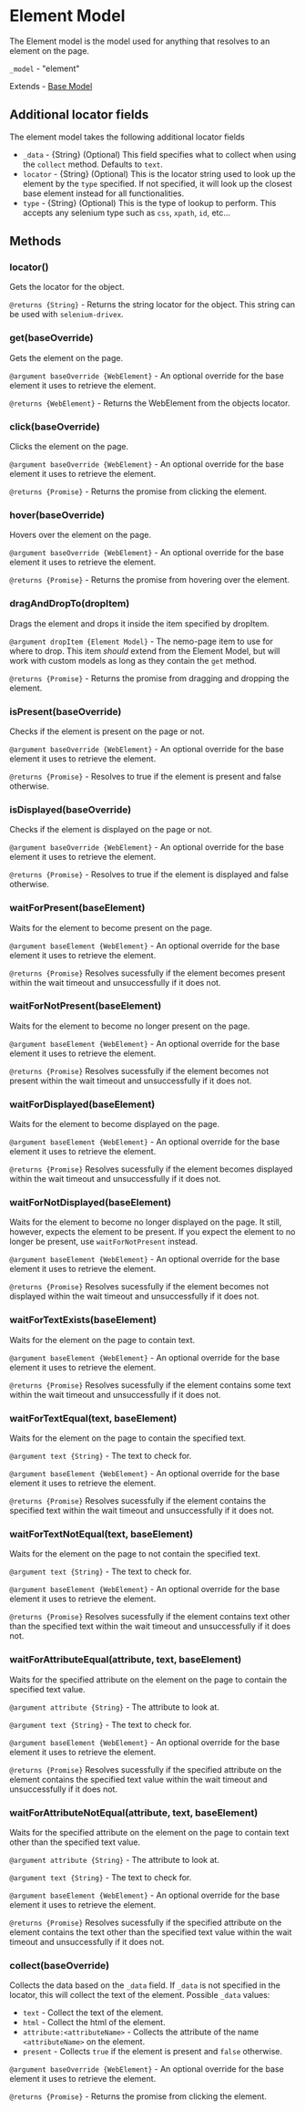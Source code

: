 # Element Model
The Element model is the model used for anything that resolves to an element on the page.

`_model` - "element"

Extends - [Base Model](base.md)

## Additional locator fields
The element model takes the following additional locator fields

* `_data` - {String} (Optional) This field specifies what to collect when using the `collect` method. Defaults to `text`.
* `locator` - {String} (Optional) This is the locator string used to look up the element by the `type` specified. If not specified, it will look up the closest base element instead for all functionalities.
* `type` - {String} (Optional) This is the type of lookup to perform. This accepts any selenium type such as `css`, `xpath`, `id`, etc...

## Methods

### locator()
Gets the locator for the object.

`@returns {String}` - Returns the string locator for the object. This string can be used with `selenium-drivex`.

### get(baseOverride)
Gets the element on the page.

`@argument baseOverride {WebElement}` - An optional override for the base element it uses to retrieve the element.

`@returns {WebElement}` - Returns the WebElement from the objects locator.

### click(baseOverride)
Clicks the element on the page.

`@argument baseOverride {WebElement}` - An optional override for the base element it uses to retrieve the element.

`@returns {Promise}` - Returns the promise from clicking the element.

### hover(baseOverride)
Hovers over the element on the page.

`@argument baseOverride {WebElement}` - An optional override for the base element it uses to retrieve the element.

`@returns {Promise}` - Returns the promise from hovering over the element.

### dragAndDropTo(dropItem)
Drags the element and drops it inside the item specified by dropItem.

`@argument dropItem {Element Model}` - The nemo-page item to use for where to drop. This item *should* extend from the Element Model, but will work with custom models as long as they contain the `get` method.

`@returns {Promise}` - Returns the promise from dragging and dropping the element.

### isPresent(baseOverride)
Checks if the element is present on the page or not.

`@argument baseOverride {WebElement}` - An optional override for the base element it uses to retrieve the element.

`@returns {Promise}` - Resolves to true if the element is present and false otherwise.

### isDisplayed(baseOverride)
Checks if the element is displayed on the page or not.

`@argument baseOverride {WebElement}` - An optional override for the base element it uses to retrieve the element.

`@returns {Promise}` - Resolves to true if the element is displayed and false otherwise.

### waitForPresent(baseElement)
Waits for the element to become present on the page.

`@argument baseElement {WebElement}` - An optional override for the base element it uses to retrieve the element.

`@returns {Promise}` Resolves sucessfully if the element becomes present within the wait timeout and unsuccessfully if it does not.

### waitForNotPresent(baseElement)
Waits for the element to become no longer present on the page.

`@argument baseElement {WebElement}` - An optional override for the base element it uses to retrieve the element.

`@returns {Promise}` Resolves sucessfully if the element becomes not present within the wait timeout and unsuccessfully if it does not.

### waitForDisplayed(baseElement)
Waits for the element to become displayed on the page.

`@argument baseElement {WebElement}` - An optional override for the base element it uses to retrieve the element.

`@returns {Promise}` Resolves sucessfully if the element becomes displayed within the wait timeout and unsuccessfully if it does not.

### waitForNotDisplayed(baseElement)
Waits for the element to become no longer displayed on the page. It still, however, expects the element to be present. If you expect the element to no longer be present, use `waitForNotPresent` instead.

`@argument baseElement {WebElement}` - An optional override for the base element it uses to retrieve the element.

`@returns {Promise}` Resolves sucessfully if the element becomes not displayed within the wait timeout and unsuccessfully if it does not.

### waitForTextExists(baseElement)
Waits for the element on the page to contain text.

`@argument baseElement {WebElement}` - An optional override for the base element it uses to retrieve the element.

`@returns {Promise}` Resolves sucessfully if the element contains some text within the wait timeout and unsuccessfully if it does not.

### waitForTextEqual(text, baseElement)
Waits for the element on the page to contain the specified text.

`@argument text {String}` - The text to check for.

`@argument baseElement {WebElement}` - An optional override for the base element it uses to retrieve the element.

`@returns {Promise}` Resolves sucessfully if the element contains the specified text within the wait timeout and unsuccessfully if it does not.

### waitForTextNotEqual(text, baseElement)
Waits for the element on the page to not contain the specified text.

`@argument text {String}` - The text to check for.

`@argument baseElement {WebElement}` - An optional override for the base element it uses to retrieve the element.

`@returns {Promise}` Resolves sucessfully if the element contains text other than the specified text within the wait timeout and unsuccessfully if it does not.

### waitForAttributeEqual(attribute, text, baseElement)
Waits for the specified attribute on the element on the page to contain the specified text value.

`@argument attribute {String}` - The attribute to look at.

`@argument text {String}` - The text to check for.

`@argument baseElement {WebElement}` - An optional override for the base element it uses to retrieve the element.

`@returns {Promise}` Resolves sucessfully if the specified attribute on the element contains the specified text value within the wait timeout and unsuccessfully if it does not.

### waitForAttributeNotEqual(attribute, text, baseElement)
Waits for the specified attribute on the element on the page to contain text other than the specified text value.

`@argument attribute {String}` - The attribute to look at.

`@argument text {String}` - The text to check for.

`@argument baseElement {WebElement}` - An optional override for the base element it uses to retrieve the element.

`@returns {Promise}` Resolves sucessfully if the specified attribute on the element contains the text other than the specified text value within the wait timeout and unsuccessfully if it does not.

### collect(baseOverride)
Collects the data based on the `_data` field. If `_data` is not specified in the locator, this will collect the text of the element.
Possible `_data` values:
* `text` - Collect the text of the element.
* `html` - Collect the html of the element.
* `attribute:<attributeName>` - Collects the attribute of the name `<attributeName>` on the element.
* `present` - Collects `true` if the element is present and `false` otherwise.

`@argument baseOverride {WebElement}` - An optional override for the base element it uses to retrieve the element.

`@returns {Promise}` - Returns the promise from clicking the element.